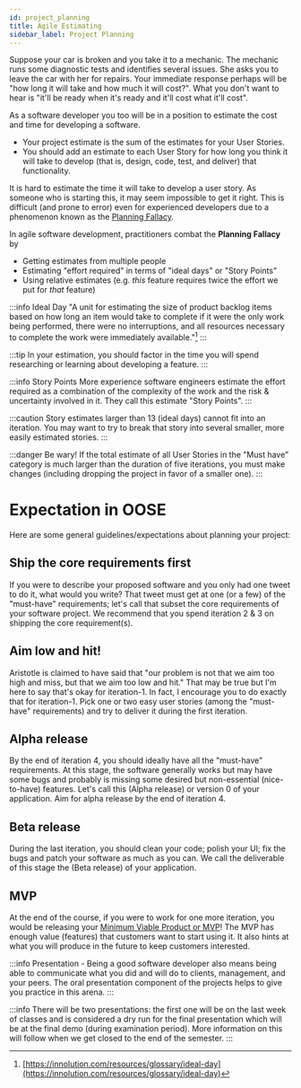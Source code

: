 ```yaml
---
id: project_planning
title: Agile Estimating
sidebar_label: Project Planning
---
```


Suppose your car is broken and you take it to a mechanic. The mechanic runs some 
diagnostic tests and identifies several issues. 
She asks you to leave the car with her for repairs. 
Your immediate response perhaps will be "how long it will take 
and how much it will cost?". What you don't want to hear is "it'll be ready when
it's ready and it'll cost what it'll cost".

As a software developer you too will be in a position to estimate the cost 
and time for developing a software. 

* Your project estimate is the sum of the estimates for your User Stories.
* You should add an estimate to each User Story for how long you think it will take to develop (that is, design, code, test, and deliver) that functionality.

It is hard to estimate the time it will take to develop a user story. As someone 
who is starting this, it may seem impossible to get it right. This is difficult 
(and prone to error) even for experienced developers due to a phenomenon known as the [Planning Fallacy](https://en.wikipedia.org/wiki/Planning_fallacy).

In agile software development, practitioners combat the **Planning Fallacy** by

* Getting estimates from multiple people
* Estimating "effort required" in terms of "ideal days" or "Story Points" 
* Using relative estimates (e.g. _this_ feature requires twice the effort we put for _that_ feature)

:::info Ideal Day
"A unit for estimating the size of product backlog items based on how long an item would take to complete if it were the only work being performed, there were no interruptions, and all resources necessary to complete the work were immediately available."[^1]
:::

[^1]: [https://innolution.com/resources/glossary/ideal-day](https://innolution.com/resources/glossary/ideal-day)


:::tip
In your estimation, you should factor in the time you will spend researching or learning about 
developing a feature.
:::

:::info Story Points
More experience software engineers estimate the effort required as a combination of the complexity of the work and the risk & uncertainty involved in it. They call this estimate "Story Points". 
:::

:::caution 
Story estimates larger than 13 (ideal days) cannot fit into an iteration. You may want to try to break that story into several smaller, more easily estimated stories. 
:::

:::danger Be wary!
If the total estimate of all User Stories in the "Must have" category is much larger than the duration of five iterations, you must make changes (including dropping the project in favor of a smaller one).
:::

# Expectation in OOSE

Here are some general guidelines/expectations about planning your project:

## Ship the core requirements first

If you were to describe your proposed software and you only had one tweet to do it, what would you write? That tweet must get at one (or a few) of the "must-have" requirements; let's call that subset the core requirements of your software project. We recommend that you spend iteration 2 & 3 on shipping the core requirement(s).

## Aim low and hit!

Aristotle is claimed to have said that "our problem is not that we aim too high and miss, but that we aim too low and hit." That may be true but I'm here to say that's okay for iteration-1. In fact, I encourage you to do exactly that for iteration-1. Pick one or two easy user stories (among the "must-have" requirements) and try to deliver it during the first iteration.

## Alpha release

By the end of iteration 4, you should ideally have all the "must-have" requirements. At this stage, the software generally works but may have some bugs and probably is missing some desired but non-essential (nice-to-have) features. Let's call this (Alpha release) or version 0 of your application. Aim for alpha release by the end of iteration 4.

## Beta release

During the last iteration, you should clean your code; polish your UI; fix the bugs and patch your software as much as you can. We call the deliverable of this stage the (Beta release) of your application.

## MVP
At the end of the course, if you were to work for one more iteration, you would be releasing your [Minimum Viable Product or MVP](https://www.productplan.com/glossary/minimum-viable-product/)! The MVP has enough value (features) that customers want to start using it. It also hints at what you will produce in the future to keep customers interested.

:::info
Presentation - Being a good software developer also means being able to communicate what you did and will do to clients, management, and your peers. The oral presentation component of the projects helps to give you practice in this arena.
:::

:::info
There will be two presentations: the first one will be on the last week of classes and is considered a dry run for the final presentation which will be at the final demo (during examination period). More information on this will follow when we get closed to the end of the semester.
:::